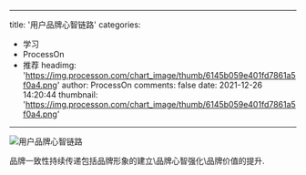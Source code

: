 
---
title: '用户品牌心智链路'
categories: 
 - 学习
 - ProcessOn
 - 推荐
headimg: 'https://img.processon.com/chart_image/thumb/6145b059e401fd7861a5f0a4.png'
author: ProcessOn
comments: false
date: 2021-12-26 14:20:44
thumbnail: 'https://img.processon.com/chart_image/thumb/6145b059e401fd7861a5f0a4.png'
---

<div>   
<img class="thumb" alt="用户品牌心智链路" src="https://img.processon.com/chart_image/thumb/6145b059e401fd7861a5f0a4.png" referrerpolicy="no-referrer">
<p>品牌一致性持续传递包括品牌形象的建立\品牌心智强化\品牌价值的提升.</p>  
</div>
            